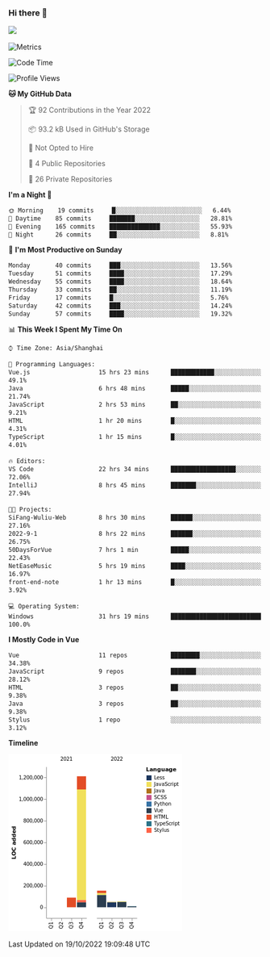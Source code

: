 ### Hi there 👋
![](https://github-readme-stats.vercel.app/api?username=Jamartin-create)

![Metrics](https://metrics.lecoq.io/Jamartin-create?template=classic&base.activity=0&base.community=0&base.repositories=0&isocalendar=1&calendar=1&languages=1&base=header%2C%20activity%2C%20community%2C%20repositories%2C%20metadata&base.indepth=false&base.hireable=false&isocalendar=false&isocalendar.duration=full-year&languages=false&languages.limit=8&languages.threshold=0%25&languages.other=false&languages.colors=github&languages.sections=most-used&languages.indepth=false&languages.analysis.timeout=15&languages.categories=markup%2C%20programming&languages.recent.categories=markup%2C%20programming&languages.recent.load=300&languages.recent.days=14&calendar=false&calendar.limit=1&config.timezone=Asia%2FShanghai)

<!--START_SECTION:waka-->
![Code Time](http://img.shields.io/badge/Code%20Time-278%20hrs%2042%20mins-blue)

![Profile Views](http://img.shields.io/badge/Profile%20Views-0-blue)

**🐱 My GitHub Data** 

> 🏆 92 Contributions in the Year 2022
 > 
> 📦 93.2 kB Used in GitHub's Storage 
 > 
> 🚫 Not Opted to Hire
 > 
> 📜 4 Public Repositories 
 > 
> 🔑 26 Private Repositories  
 > 
**I'm a Night 🦉** 

```text
🌞 Morning    19 commits     █░░░░░░░░░░░░░░░░░░░░░░░░   6.44% 
🌆 Daytime    85 commits     ███████░░░░░░░░░░░░░░░░░░   28.81% 
🌃 Evening    165 commits    ██████████████░░░░░░░░░░░   55.93% 
🌙 Night      26 commits     ██░░░░░░░░░░░░░░░░░░░░░░░   8.81%

```
📅 **I'm Most Productive on Sunday** 

```text
Monday       40 commits     ███░░░░░░░░░░░░░░░░░░░░░░   13.56% 
Tuesday      51 commits     ████░░░░░░░░░░░░░░░░░░░░░   17.29% 
Wednesday    55 commits     ████░░░░░░░░░░░░░░░░░░░░░   18.64% 
Thursday     33 commits     ██░░░░░░░░░░░░░░░░░░░░░░░   11.19% 
Friday       17 commits     █░░░░░░░░░░░░░░░░░░░░░░░░   5.76% 
Saturday     42 commits     ███░░░░░░░░░░░░░░░░░░░░░░   14.24% 
Sunday       57 commits     ████░░░░░░░░░░░░░░░░░░░░░   19.32%

```


📊 **This Week I Spent My Time On** 

```text
⌚︎ Time Zone: Asia/Shanghai

💬 Programming Languages: 
Vue.js                   15 hrs 23 mins      ████████████░░░░░░░░░░░░░   49.1% 
Java                     6 hrs 48 mins       █████░░░░░░░░░░░░░░░░░░░░   21.74% 
JavaScript               2 hrs 53 mins       ██░░░░░░░░░░░░░░░░░░░░░░░   9.21% 
HTML                     1 hr 20 mins        █░░░░░░░░░░░░░░░░░░░░░░░░   4.31% 
TypeScript               1 hr 15 mins        █░░░░░░░░░░░░░░░░░░░░░░░░   4.01%

🔥 Editors: 
VS Code                  22 hrs 34 mins      ██████████████████░░░░░░░   72.06% 
IntelliJ                 8 hrs 45 mins       ███████░░░░░░░░░░░░░░░░░░   27.94%

🐱‍💻 Projects: 
SiFang-Wuliu-Web         8 hrs 30 mins       ██████░░░░░░░░░░░░░░░░░░░   27.16% 
2022-9-1                 8 hrs 22 mins       ██████░░░░░░░░░░░░░░░░░░░   26.75% 
50DaysForVue             7 hrs 1 min         █████░░░░░░░░░░░░░░░░░░░░   22.43% 
NetEaseMusic             5 hrs 19 mins       ████░░░░░░░░░░░░░░░░░░░░░   16.97% 
front-end-note           1 hr 13 mins        █░░░░░░░░░░░░░░░░░░░░░░░░   3.92%

💻 Operating System: 
Windows                  31 hrs 19 mins      █████████████████████████   100.0%

```

**I Mostly Code in Vue** 

```text
Vue                      11 repos            ████████░░░░░░░░░░░░░░░░░   34.38% 
JavaScript               9 repos             ███████░░░░░░░░░░░░░░░░░░   28.12% 
HTML                     3 repos             ██░░░░░░░░░░░░░░░░░░░░░░░   9.38% 
Java                     3 repos             ██░░░░░░░░░░░░░░░░░░░░░░░   9.38% 
Stylus                   1 repo              ░░░░░░░░░░░░░░░░░░░░░░░░░   3.12%

```


**Timeline**

![Chart not found](https://raw.githubusercontent.com/Jamartin-create/Jamartin-create/master/charts/bar_graph.png) 


 Last Updated on 19/10/2022 19:09:48 UTC
<!--END_SECTION:waka-->
